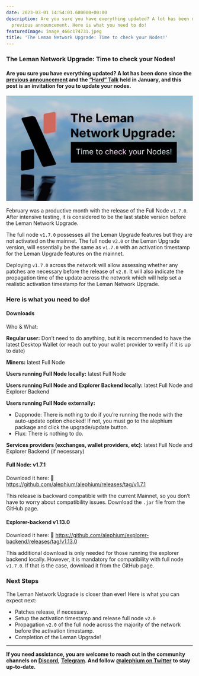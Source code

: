 ```yaml
---
date: 2023-03-01 14:54:01.680000+00:00
description: Are you sure you have everything updated? A lot has been done since the
  previous announcement. Here is what you need to do!
featuredImage: image_466c174731.jpeg
title: 'The Leman Network Upgrade: Time to check your Nodes!'
---
```


### The Leman Network Upgrade: Time to check your Nodes!

#### Are you sure you have everything updated? A lot has been done since the <a href="https://medium.com/@alephium/the-leman-upgrade-2-232e3374abc4" class="markup--anchor markup--h4-anchor" data-href="https://medium.com/@alephium/the-leman-upgrade-2-232e3374abc4" target="_blank">previous announcement</a> and the <a href="https://medium.com/@alephium/the-leman-upgrade-ama-most-relevant-topics-and-questions-1fbbc68d4237" class="markup--anchor markup--h4-anchor" data-href="https://medium.com/@alephium/the-leman-upgrade-ama-most-relevant-topics-and-questions-1fbbc68d4237" target="_blank">“Hard” Talk</a> held in January, and this post is an invitation for you to update your nodes.

![](image_466c174731.jpeg)

February was a productive month with the release of the Full Node `v1.7.0`. After intensive testing, it is considered to be the last stable version before the Leman Network Upgrade.

The full node `v1.7.0` possesses all the Leman Upgrade features but they are not activated on the mainnet. The full node `v2.0` or the Leman Upgrade version, will essentially be the same as `v1.7.0` with an activation timestamp for the Leman Upgrade features on the mainnet.

Deploying `v1.7.0` across the network will allow assessing whether any patches are necessary before the release of `v2.0`. It will also indicate the propagation time of the update across the network which will help set a realistic activation timestamp for the Leman Network Upgrade.

### Here is what you need to do!

#### Downloads

Who & What:

**Regular user:** Don’t need to do anything, but it is recommended to have the latest Desktop Wallet (or reach out to your wallet provider to verify if it is up to date)

**Miners:** latest Full Node

**Users running Full Node locally:** latest Full Node

**Users running Full Node and Explorer Backend locally:** latest Full Node and Explorer Backend

**Users running Full Node externally:**

- Dappnode: There is nothing to do if you’re running the node with the auto-update option checked! If not, you must go to the alephium package and click the upgrade/update button.
- Flux: There is nothing to do.

**Services providers (exchanges, wallet providers, etc):** latest Full Node and Explorer Backend (if necessary)

#### Full Node: v1.7.1

Download it here: 🔗 <a href="https://github.com/alephium/alephium/releases/tag/v1.7.1" class="markup--anchor markup--p-anchor" data-href="https://github.com/alephium/alephium/releases/tag/v1.7.1" rel="noopener" target="_blank">https://github.com/alephium/alephium/releases/tag/v1.7.1</a>

This release is backward compatible with the current Mainnet, so you don’t have to worry about compatibility issues. Download the `.jar` file from the GitHub page.

#### Explorer-backend v1.13.0

Download it here: 🔗 <a href="https://github.com/alephium/explorer-backend/releases/tag/v1.13.0" class="markup--anchor markup--p-anchor" data-href="https://github.com/alephium/explorer-backend/releases/tag/v1.13.0" rel="noopener" target="_blank">https://github.com/alephium/explorer-backend/releases/tag/v1.13.0</a>

This additional download is only needed for those running the explorer backend locally. However, it is mandatory for compatibility with full node `v1.7.0`. If that is the case, download it from the GitHub page.

### Next Steps

The Leman Network Upgrade is closer than ever! Here is what you can expect next:

- Patches release, if necessary.
- Setup the activation timestamp and release full node `v2.0`
- Propagation `v2.0` of the full node across the majority of the network before the activation timestamp.
- Completion of the Leman Upgrade!

---

**If you need assistance, you are welcome to reach out in the community channels on** <a href="https://alephium.org/discord" class="markup--anchor markup--p-anchor" data-href="https://alephium.org/discord" rel="noopener" target="_blank"><strong>Discord</strong></a>**,** <a href="https://t.me/alephiumgroup" class="markup--anchor markup--p-anchor" data-href="https://t.me/alephiumgroup" rel="noopener" target="_blank"><strong>Telegram</strong></a>**. And follow** <a href="https://twitter.com/alephium" class="markup--anchor markup--p-anchor" data-href="https://twitter.com/alephium" rel="noopener" target="_blank"><strong>@alephium on Twitter</strong></a> **to stay up-to-date.**
